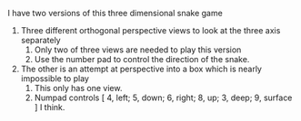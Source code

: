 I have two versions of this three dimensional snake game

1. Three different orthogonal perspective views to look at the three axis separately
	1. Only two of three views are needed to play this version
	2. Use the number pad to control the direction of the snake.
2. The other is an attempt at perspective into a box which is nearly impossible to play
	1. This only has one view.
	2. Numpad controls [ 4, left; 5, down; 6, right; 8, up; 3, deep; 9, surface ] I think.
